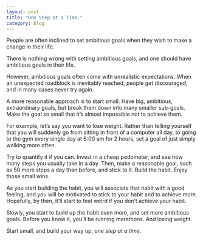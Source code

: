 ```yaml
---
layout: post
title: "One Step at a Time."
category: blog
---
```


People are often inclined to set ambitious goals when they wish to make a change in their life.

There is nothing wrong with setting ambitious goals, and one should have ambitious goals in their life.

However, ambitious goals often come with unrealistic expectations. When an unexpected roadblock is inevitably reached, people get discouraged, and in many cases never try again.

A more reasonable approach is to start small. Have big, ambitious, extraordinary goals, but break them down into many smaller sub-goals. Make the goal so small that it’s almost impossible not to achieve them.

For example, let’s say you want to lose weight. Rather than telling yourself that you will suddenly go from sitting in front of a computer all day, to going to the gym every single day at 6:00 am for 2 hours, set a goal of just simply walking more often.

Try to quantify it if you can. Invest in a cheap pedometer, and see how many steps you usually take in a day. Then, make a reasonable goal, such as 50 more steps a day than before, and stick to it. Build the habit. Enjoy those small wins.

As you start building the habit, you will associate that habit with a good feeling, and you will be motivated to stick to your habit and to achieve more. Hopefully, by then, it’ll start to feel weird if you don’t achieve your habit.

Slowly, you start to build up the habit even more, and set more ambitious goals. Before you know it, you’ll be running marathons. And losing weight.

Start small, and build your way up, *one step at a time*.
